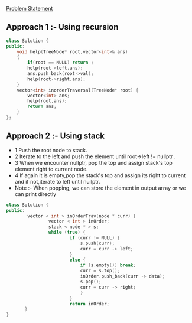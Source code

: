 [Problem Statement](https://leetcode.com/problems/binary-tree-inorder-traversal/)

## Approach 1 :- Using recursion

```cpp
class Solution {
public:
    void help(TreeNode* root,vector<int>& ans)
    {
        if(root == NULL) return ;
        help(root->left,ans);
        ans.push_back(root->val);
        help(root->right,ans);
    }
    vector<int> inorderTraversal(TreeNode* root) {
        vector<int> ans;
        help(root,ans);
        return ans;
    }
};
```

## Approach 2 :- Using stack

- 1 Push the root node to stack.
- 2 Iterate to the left and push the element until root->left != nullptr .
- 3 When we encounter nullptr, pop the top and assign stack's top element right to current node.
- 4 If again it is empty,pop the stack's top and assign its right to current and if not,iterate to left until nullptr.
- Note :- When popping, we can store the element in output array or we can print directly

```cpp
class Solution {
public:
        vector < int > inOrderTrav(node * curr) {
                vector < int > inOrder;
                stack < node * > s;
                while (true) {
                        if (curr != NULL) {
                            s.push(curr);
                            curr = curr -> left;
                        }
                        else {
                            if (s.empty()) break;
                            curr = s.top();
                            inOrder.push_back(curr -> data);
                            s.pop();
                            curr = curr -> right;
                            }
                        }
                        return inOrder;
       }
}
```
